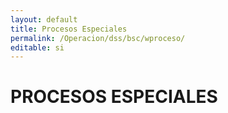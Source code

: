 ```yaml
---
layout: default
title: Procesos Especiales
permalink: /Operacion/dss/bsc/wproceso/
editable: si
---
```


# PROCESOS ESPECIALES

